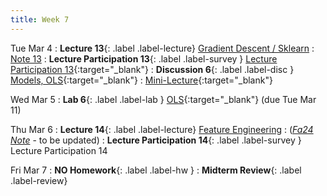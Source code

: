 ```yaml
---
title: Week 7
---
```


Tue Mar 4
: **Lecture 13**{: .label .label-lecture} [Gradient Descent / Sklearn](lecture/lec13)
    : [Note 13](https://ds100.org/course-notes/gradient_descent/gradient_descent.html)
: **Lecture Participation 13**{: .label .label-survey } [Lecture Participation 13](https://app.sli.do/event/c4DNqXkM2r27joQ7AFMn4u){:target="_blank"}
: **Discussion 6**{: .label .label-disc } [Models, OLS](https://drive.google.com/file/d/1oD5ES5-JAmeMJSseLzaY7GjEQPcXsBtZ/view?usp=sharing){:target="_blank"}
    : [Mini-Lecture](https://youtu.be/2pStLwJDghc){:target="_blank"}

Wed Mar 5
: **Lab 6**{: .label .label-lab } [OLS](https://data100.datahub.berkeley.edu/hub/user-redirect/git-pull?repo=https%3A%2F%2Fgithub.com%2FDS-100%2Fsp25-student&urlpath=lab%2Ftree%2Fsp25-student%2Flab%2Flab06%2Flab06.ipynb&branch=main){:target="_blank"} (due Tue Mar 11)

Thu Mar 6
: **Lecture 14**{: .label .label-lecture} [Feature Engineering](lecture/lec14)
    : ([*Fa24 Note*](https://ds100.org/course-notes/feature_engineering/feature_engineering.html) - to be updated)
: **Lecture Participation 14**{: .label .label-survey } Lecture Participation 14
<!-- : **Exam Prep 6**{: .label .label-examprep } OLS, Gradient Descent -->

Fri Mar 7
: **NO Homework**{: .label .label-hw }
: **Midterm Review**{: .label .label-review}